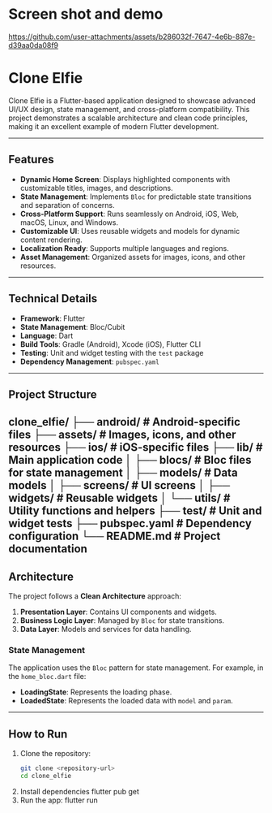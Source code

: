 # Screen shot and demo


https://github.com/user-attachments/assets/b286032f-7647-4e6b-887e-d39aa0da08f9


# Clone Elfie

Clone Elfie is a Flutter-based application designed to showcase advanced UI/UX design, state management, and cross-platform compatibility. This project demonstrates a scalable architecture and clean code principles, making it an excellent example of modern Flutter development.

---

## Features

- **Dynamic Home Screen**: Displays highlighted components with customizable titles, images, and descriptions.
- **State Management**: Implements `Bloc` for predictable state transitions and separation of concerns.
- **Cross-Platform Support**: Runs seamlessly on Android, iOS, Web, macOS, Linux, and Windows.
- **Customizable UI**: Uses reusable widgets and models for dynamic content rendering.
- **Localization Ready**: Supports multiple languages and regions.
- **Asset Management**: Organized assets for images, icons, and other resources.

---

## Technical Details

- **Framework**: Flutter
- **State Management**: Bloc/Cubit
- **Language**: Dart
- **Build Tools**: Gradle (Android), Xcode (iOS), Flutter CLI
- **Testing**: Unit and widget testing with the `test` package
- **Dependency Management**: `pubspec.yaml`

---

## Project Structure
clone_elfie/ 
├── android/ # Android-specific files 
├── assets/ # Images, icons, and other resources 
├── ios/ # iOS-specific files 
├── lib/ # Main application code 
│ 
├── blocs/ # Bloc files for state management 
│ 
├── models/ # Data models 
│ 
├── screens/ # UI screens 
│ 
├── widgets/ # Reusable widgets 
│ 
└── utils/ # Utility functions and helpers 
├── test/ # Unit and widget tests 
├── pubspec.yaml # Dependency configuration 
└── README.md # Project documentation
---

## Architecture

The project follows a **Clean Architecture** approach:

1. **Presentation Layer**: Contains UI components and widgets.
2. **Business Logic Layer**: Managed by `Bloc` for state transitions.
3. **Data Layer**: Models and services for data handling.

### State Management

The application uses the `Bloc` pattern for state management. For example, in the `home_bloc.dart` file:

- **LoadingState**: Represents the loading phase.
- **LoadedState**: Represents the loaded data with `model` and `param`.

---

## How to Run

1. Clone the repository:
   ```bash
   git clone <repository-url>
   cd clone_elfie

2. Install dependencies
    flutter pub get
3. Run the app:
    flutter run
